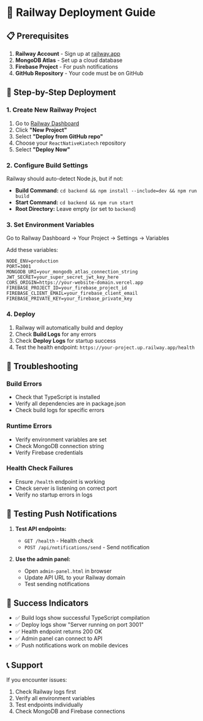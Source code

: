 # 🚀 Railway Deployment Guide

## 📋 Prerequisites

1. **Railway Account** - Sign up at [railway.app](https://railway.app)
2. **MongoDB Atlas** - Set up a cloud database
3. **Firebase Project** - For push notifications
4. **GitHub Repository** - Your code must be on GitHub

## 🎯 Step-by-Step Deployment

### 1. Create New Railway Project

1. Go to [Railway Dashboard](https://railway.app/dashboard)
2. Click **"New Project"**
3. Select **"Deploy from GitHub repo"**
4. Choose your `ReactNativeKiatech` repository
5. Select **"Deploy Now"**

### 2. Configure Build Settings

Railway should auto-detect Node.js, but if not:
- **Build Command:** `cd backend && npm install --include=dev && npm run build`
- **Start Command:** `cd backend && npm run start`
- **Root Directory:** Leave empty (or set to `backend`)

### 3. Set Environment Variables

Go to Railway Dashboard → Your Project → Settings → Variables

Add these variables:

```
NODE_ENV=production
PORT=3001
MONGODB_URI=your_mongodb_atlas_connection_string
JWT_SECRET=your_super_secret_jwt_key_here
CORS_ORIGIN=https://your-website-domain.vercel.app
FIREBASE_PROJECT_ID=your_firebase_project_id
FIREBASE_CLIENT_EMAIL=your_firebase_client_email
FIREBASE_PRIVATE_KEY=your_firebase_private_key
```

### 4. Deploy

1. Railway will automatically build and deploy
2. Check **Build Logs** for any errors
3. Check **Deploy Logs** for startup success
4. Test the health endpoint: `https://your-project.up.railway.app/health`

## 🔧 Troubleshooting

### Build Errors
- Check that TypeScript is installed
- Verify all dependencies are in package.json
- Check build logs for specific errors

### Runtime Errors
- Verify environment variables are set
- Check MongoDB connection string
- Verify Firebase credentials

### Health Check Failures
- Ensure `/health` endpoint is working
- Check server is listening on correct port
- Verify no startup errors in logs

## 📱 Testing Push Notifications

1. **Test API endpoints:**
   - `GET /health` - Health check
   - `POST /api/notifications/send` - Send notification

2. **Use the admin panel:**
   - Open `admin-panel.html` in browser
   - Update API URL to your Railway domain
   - Test sending notifications

## 🎉 Success Indicators

- ✅ Build logs show successful TypeScript compilation
- ✅ Deploy logs show "Server running on port 3001"
- ✅ Health endpoint returns 200 OK
- ✅ Admin panel can connect to API
- ✅ Push notifications work on mobile devices

## 📞 Support

If you encounter issues:
1. Check Railway logs first
2. Verify all environment variables
3. Test endpoints individually
4. Check MongoDB and Firebase connections
